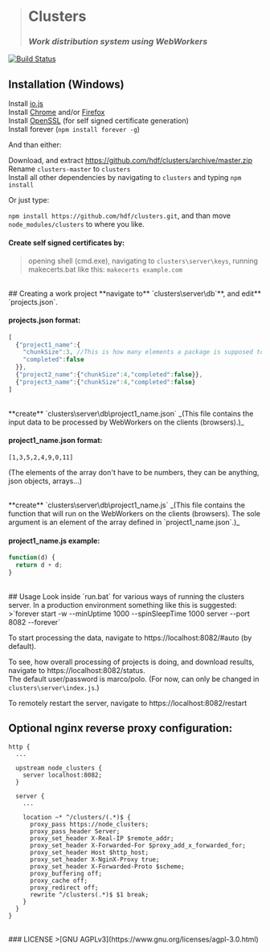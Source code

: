 <!-- View in: https://stackedit.io/editor -->
># **Clusters**
>### _Work distribution system using WebWorkers_

[![Build Status](https://travis-ci.org/hdf/clusters.svg)](https://travis-ci.org/hdf/clusters)
<br>
## Installation (Windows)
Install [io.js](https://iojs.org/)  
Install [Chrome](https://www.google.com/chrome/browser/desktop/) and/or [Firefox](https://www.mozilla.org/en-US/firefox/all/)  
Install [OpenSSL](http://slproweb.com/products/Win32OpenSSL.html) (for self signed certificate generation)  
Install forever (`npm install forever -g`)  

And than either:

Download, and extract https://github.com/hdf/clusters/archive/master.zip  
Rename `clusters-master` to `clusters`  
Install all other dependencies by navigating to `clusters` and typing `npm install`  

Or just type:

`npm install https://github.com/hdf/clusters.git`, and than move `node_modules/clusters` to where you like.  

#### Create self signed certificates by:
>opening shell (cmd.exe),
>navigating to `clusters\server\keys`,
>running makecerts.bat like this: `makecerts example.com`

<br>
## Creating a work project
**navigate to** `clusters\server\db`**, and edit** `projects.json`.

#### **projects.json format**:
```javascript
[
  {"project1_name":{
    "chunkSize":3, //This is how many elements a package is supposed to have
    "completed":false
  }},
  {"project2_name":{"chunkSize":4,"completed":false}},
  {"project3_name":{"chunkSize":4,"completed":false}
]
```

<br>
**create** `clusters\server\db\project1_name.json`  
_(This file contains the input data to be processed by WebWorkers on the clients (browsers).)_

#### **project1_name.json format**:
`[1,3,5,2,4,9,0,11]`

(The elements of the array don't have to be numbers, they can be anything, json objects, arrays...)

<br>
**create** `clusters\server\db\project1_name.js`  
_(This file contains the function that will run on the WebWorkers on the clients (browsers). The sole argument is an element of the array defined in `project1_name.json`.)_

#### **project1_name.js example**:
```javascript
function(d) {
  return d + d;
}
```

<br>
## Usage
Look inside `run.bat` for various ways of running the clusters server. In a production environment something like this is suggested:
>`forever start -w --minUptime 1000 --spinSleepTime 1000 server --port 8082 --forever`

To start processing the data, navigate to https://localhost:8082/#auto (by default).

To see, how overall processing of projects is doing, and download results, navigate to https://localhost:8082/status.  
The default user/password is marco/polo. (For now, can only be changed in `clusters\server\index.js`.)

To remotely restart the server, navigate to https://localhost:8082/restart
<br>
## Optional nginx reverse proxy configuration:
```nginx
http {
  ...

  upstream node_clusters {
    server localhost:8082;
  }

  server {
    ...

    location ~* ^/clusters/(.*)$ {
      proxy_pass https://node_clusters;
      proxy_pass_header Server;
      proxy_set_header X-Real-IP $remote_addr;
      proxy_set_header X-Forwarded-For $proxy_add_x_forwarded_for;
      proxy_set_header Host $http_host;
      proxy_set_header X-NginX-Proxy true;
      proxy_set_header X-Forwarded-Proto $scheme;
      proxy_buffering off;
      proxy_cache off;
      proxy_redirect off;
      rewrite ^/clusters(.*)$ $1 break;
    }
  }
}
```

<br>
### LICENSE
>[GNU AGPLv3](https://www.gnu.org/licenses/agpl-3.0.html)
